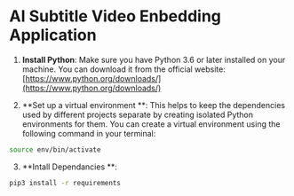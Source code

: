 # AI Subtitle Video Enbedding Application

1. **Install Python**: Make sure you have Python 3.6 or later installed on your machine. You can download it from the official website: [https://www.python.org/downloads/](https://www.python.org/downloads/)

2. **Set up a virtual environment **: This helps to keep the dependencies used by different projects separate by creating isolated Python environments for them. You can create a virtual environment using the following command in your terminal:

```bash
source env/bin/activate
```

3. **Intall Dependancies **:

```bash
pip3 install -r requirements
```


